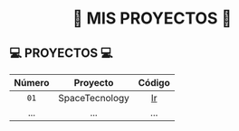 <div align="center">

# 🔰 MIS PROYECTOS 🔰

</div>

## 💻 PROYECTOS 💻

| Número | Proyecto | Código |
|:---:|:---:|:---:|
| `01` | SpaceTecnology | [Ir](SpaceTecnology/) |
| ... | ... | ... |